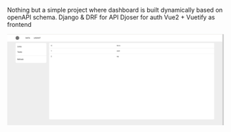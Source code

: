 Nothing but a simple project where dashboard is built dynamically based on openAPI schema.
Django & DRF for API
Djoser for auth
Vue2 + Vuetify as frontend

![Screenshot](s.png)
